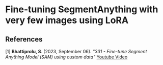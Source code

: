 # Fine-tuning SegmentAnything with very few images using LoRA


## References
[1] **Bhattiprolu, S**. (2023, September 06). *"331 - Fine-tune Segment Anything Model (SAM) using custom data"* [Youtube Video](https://youtu.be/cEgF0YknpZw)